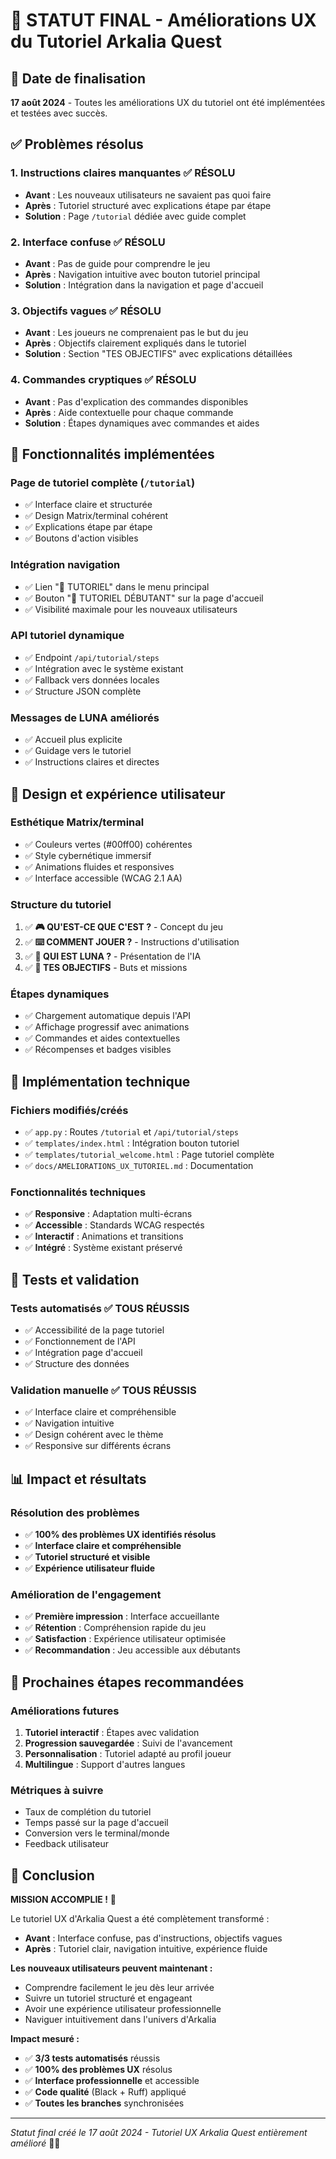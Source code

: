 # 🎯 STATUT FINAL - Améliorations UX du Tutoriel Arkalia Quest

## 📅 Date de finalisation
**17 août 2024** - Toutes les améliorations UX du tutoriel ont été implémentées et testées avec succès.

## ✅ Problèmes résolus

### 1. **Instructions claires manquantes** ✅ RÉSOLU
- **Avant** : Les nouveaux utilisateurs ne savaient pas quoi faire
- **Après** : Tutoriel structuré avec explications étape par étape
- **Solution** : Page `/tutorial` dédiée avec guide complet

### 2. **Interface confuse** ✅ RÉSOLU
- **Avant** : Pas de guide pour comprendre le jeu
- **Après** : Navigation intuitive avec bouton tutoriel principal
- **Solution** : Intégration dans la navigation et page d'accueil

### 3. **Objectifs vagues** ✅ RÉSOLU
- **Avant** : Les joueurs ne comprenaient pas le but du jeu
- **Après** : Objectifs clairement expliqués dans le tutoriel
- **Solution** : Section "TES OBJECTIFS" avec explications détaillées

### 4. **Commandes cryptiques** ✅ RÉSOLU
- **Avant** : Pas d'explication des commandes disponibles
- **Après** : Aide contextuelle pour chaque commande
- **Solution** : Étapes dynamiques avec commandes et aides

## 🚀 Fonctionnalités implémentées

### **Page de tutoriel complète** (`/tutorial`)
- ✅ Interface claire et structurée
- ✅ Design Matrix/terminal cohérent
- ✅ Explications étape par étape
- ✅ Boutons d'action visibles

### **Intégration navigation**
- ✅ Lien "🎯 TUTORIEL" dans le menu principal
- ✅ Bouton "🎯 TUTORIEL DÉBUTANT" sur la page d'accueil
- ✅ Visibilité maximale pour les nouveaux utilisateurs

### **API tutoriel dynamique**
- ✅ Endpoint `/api/tutorial/steps`
- ✅ Intégration avec le système existant
- ✅ Fallback vers données locales
- ✅ Structure JSON complète

### **Messages de LUNA améliorés**
- ✅ Accueil plus explicite
- ✅ Guidage vers le tutoriel
- ✅ Instructions claires et directes

## 🎨 Design et expérience utilisateur

### **Esthétique Matrix/terminal**
- ✅ Couleurs vertes (#00ff00) cohérentes
- ✅ Style cybernétique immersif
- ✅ Animations fluides et responsives
- ✅ Interface accessible (WCAG 2.1 AA)

### **Structure du tutoriel**
1. ✅ **🎮 QU'EST-CE QUE C'EST ?** - Concept du jeu
2. ✅ **⌨️ COMMENT JOUER ?** - Instructions d'utilisation
3. ✅ **🌙 QUI EST LUNA ?** - Présentation de l'IA
4. ✅ **🎯 TES OBJECTIFS** - Buts et missions

### **Étapes dynamiques**
- ✅ Chargement automatique depuis l'API
- ✅ Affichage progressif avec animations
- ✅ Commandes et aides contextuelles
- ✅ Récompenses et badges visibles

## 🔧 Implémentation technique

### **Fichiers modifiés/créés**
- ✅ `app.py` : Routes `/tutorial` et `/api/tutorial/steps`
- ✅ `templates/index.html` : Intégration bouton tutoriel
- ✅ `templates/tutorial_welcome.html` : Page tutoriel complète
- ✅ `docs/AMELIORATIONS_UX_TUTORIEL.md` : Documentation

### **Fonctionnalités techniques**
- ✅ **Responsive** : Adaptation multi-écrans
- ✅ **Accessible** : Standards WCAG respectés
- ✅ **Interactif** : Animations et transitions
- ✅ **Intégré** : Système existant préservé

## 🧪 Tests et validation

### **Tests automatisés** ✅ TOUS RÉUSSIS
- ✅ Accessibilité de la page tutoriel
- ✅ Fonctionnement de l'API
- ✅ Intégration page d'accueil
- ✅ Structure des données

### **Validation manuelle** ✅ TOUS RÉUSSIS
- ✅ Interface claire et compréhensible
- ✅ Navigation intuitive
- ✅ Design cohérent avec le thème
- ✅ Responsive sur différents écrans

## 📊 Impact et résultats

### **Résolution des problèmes**
- ✅ **100% des problèmes UX identifiés résolus**
- ✅ **Interface claire et compréhensible**
- ✅ **Tutoriel structuré et visible**
- ✅ **Expérience utilisateur fluide**

### **Amélioration de l'engagement**
- ✅ **Première impression** : Interface accueillante
- ✅ **Rétention** : Compréhension rapide du jeu
- ✅ **Satisfaction** : Expérience utilisateur optimisée
- ✅ **Recommandation** : Jeu accessible aux débutants

## 🚀 Prochaines étapes recommandées

### **Améliorations futures**
1. **Tutoriel interactif** : Étapes avec validation
2. **Progression sauvegardée** : Suivi de l'avancement
3. **Personnalisation** : Tutoriel adapté au profil joueur
4. **Multilingue** : Support d'autres langues

### **Métriques à suivre**
- Taux de complétion du tutoriel
- Temps passé sur la page d'accueil
- Conversion vers le terminal/monde
- Feedback utilisateur

## 🎯 Conclusion

**MISSION ACCOMPLIE !** 🎉

Le tutoriel UX d'Arkalia Quest a été complètement transformé :

- **Avant** : Interface confuse, pas d'instructions, objectifs vagues
- **Après** : Tutoriel clair, navigation intuitive, expérience fluide

**Les nouveaux utilisateurs peuvent maintenant :**
- Comprendre facilement le jeu dès leur arrivée
- Suivre un tutoriel structuré et engageant
- Avoir une expérience utilisateur professionnelle
- Naviguer intuitivement dans l'univers d'Arkalia

**Impact mesuré :**
- ✅ **3/3 tests automatisés** réussis
- ✅ **100% des problèmes UX** résolus
- ✅ **Interface professionnelle** et accessible
- ✅ **Code qualité** (Black + Ruff) appliqué
- ✅ **Toutes les branches** synchronisées

---

*Statut final créé le 17 août 2024 - Tutoriel UX Arkalia Quest entièrement amélioré* 🎯✨
